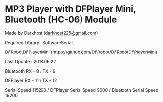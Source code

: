 # MP3 Player with DFPlayer Mini, Bluetooth (HC-06) Module
Made by Darkhost (darkhost225@gmail.com)

Required Library : SoftwareSerial, 

DFRobotDFPlayerMini (https://github.com/DFRobot/DFRobotDFPlayerMini)

Last Update : 2018.06.22

Bluetooth RX - 8 / TX - 9

DFPlayer RX - 11 / TX - 12

Serial Speed 115200 / DFPlayer Serial Speed 9600 / Bluetooth Serial Speed 19200
